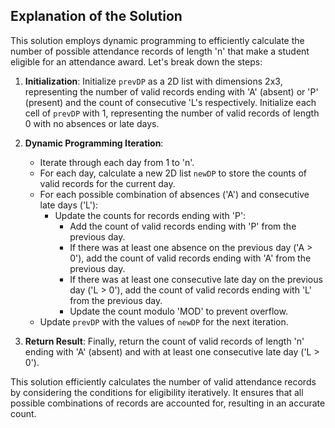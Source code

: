 ## Explanation of the Solution

This solution employs dynamic programming to efficiently calculate the number of possible attendance records of length 'n' that make a student eligible for an attendance award. Let's break down the steps:

1. **Initialization**: Initialize `prevDP` as a 2D list with dimensions 2x3, representing the number of valid records ending with 'A' (absent) or 'P' (present) and the count of consecutive 'L's respectively. Initialize each cell of `prevDP` with 1, representing the number of valid records of length 0 with no absences or late days.

2. **Dynamic Programming Iteration**:
   - Iterate through each day from 1 to 'n'.
   - For each day, calculate a new 2D list `newDP` to store the counts of valid records for the current day.
   - For each possible combination of absences ('A') and consecutive late days ('L'):
     - Update the counts for records ending with 'P':
       - Add the count of valid records ending with 'P' from the previous day.
       - If there was at least one absence on the previous day ('A > 0'), add the count of valid records ending with 'A' from the previous day.
       - If there was at least one consecutive late day on the previous day ('L > 0'), add the count of valid records ending with 'L' from the previous day.
       - Update the count modulo 'MOD' to prevent overflow.
   - Update `prevDP` with the values of `newDP` for the next iteration.

3. **Return Result**: Finally, return the count of valid records of length 'n' ending with 'A' (absent) and with at least one consecutive late day ('L > 0').

This solution efficiently calculates the number of valid attendance records by considering the conditions for eligibility iteratively. It ensures that all possible combinations of records are accounted for, resulting in an accurate count.


